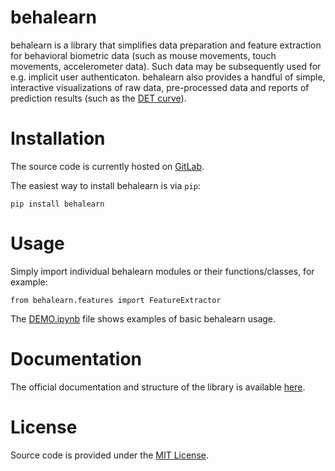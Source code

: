 # behalearn

behalearn is a library that simplifies data preparation and feature extraction for behavioral biometric data
(such as mouse movements, touch movements, accelerometer data).
Such data may be subsequently used for e.g. implicit user authenticaton. 
behalearn also provides a handful of simple, interactive visualizations of raw data, pre-processed data
and reports of prediction results (such as the [DET curve](https://en.wikipedia.org/wiki/Detection_error_tradeoff)).

# Installation
The source code is currently hosted on [GitLab](https://gitlab.com/behametrics/behalearn).

The easiest way to install behalearn is via `pip`:
```
pip install behalearn
```

# Usage
Simply import individual behalearn modules or their functions/classes, for example:
```
from behalearn.features import FeatureExtractor
```

The [DEMO.ipynb](DEMO.ipynb) file shows examples of basic behalearn usage.

# Documentation
The official documentation and structure of the library is available [here](https://behametrics.gitlab.io/behalearn/).

# License
Source code is provided under the [MIT License](LICENSE).
